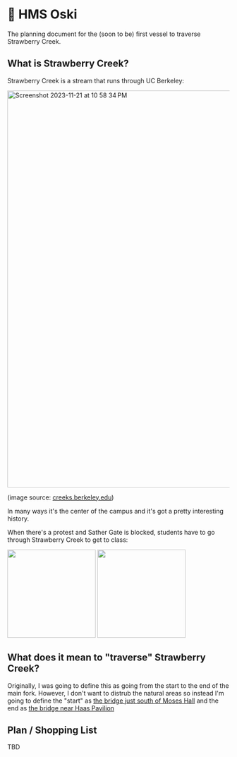 # 🐻 HMS Oski

The planning document for the (soon to be) first vessel to traverse Strawberry Creek.

## What is Strawberry Creek?

Strawberry Creek is a stream that runs through UC Berkeley:

<img width="900" alt="Screenshot 2023-11-21 at 10 58 34 PM" src="https://github.com/sampoder/hms-oski/assets/39828164/43ff6e4d-e044-40a4-8eac-882432cbb208">

(image source: [creeks.berkeley.edu](https://creeks.berkeley.edu/sites/default/files/publications/scnaturalareas.pdf))

In many ways it's the center of the campus and it's got a pretty interesting history. 

When there's a protest and Sather Gate is blocked, students have to go through Strawberry Creek to get to class:

<img src="https://github.com/sampoder/hms-oski/assets/39828164/bf84ca25-2041-4d95-b159-8ea2d12a34df" height="200px" />
<img src="https://github.com/sampoder/hms-oski/assets/39828164/49f988a5-e1e5-4a0c-b017-6121496de7be" height="200px" />

## What does it mean to "traverse" Strawberry Creek?

Originally, I was going to define this as going from the start to the end of the main fork. However, I don't want to distrub the natural areas so instead I'm going to define the "start" as [the bridge just south of Moses Hall](https://maps.app.goo.gl/5gNNp6LmsLej8RKr5) and the end as [the bridge near Haas Pavilion](https://maps.app.goo.gl/ecUx1sd5Ywh5a3R78)

## Plan / Shopping List

TBD

